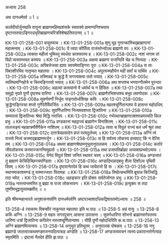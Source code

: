 अध्यायः 258

अथ दानधर्मपर्व ॥ 1 ॥

कार्तवीर्यार्जुनम्प्रति वायुना ब्राह्मणमहिमप्रशंसके स्ववाक्ये प्रामाण्यनिश्चयाय दृष्टान्ततयाऽङ्गिरःप्रभृतिब्राह्मणचरित्रविशेषप्रतिपादनम् ॥ 1 ॥

KK-13-01-258-001	वायुरुवाच ।
KK-13-01-258-001a	शृणु मूढ गुणान्कांश्चिद्ब्राह्मणानां महात्मनाम् ।
KK-13-01-258-001c	ये त्वया कीर्तिता राजंस्तेभ्योऽथ ब्राह्मणो वरः ॥
KK-13-01-258-002a	त्यक्त्वा महीत्वं भूमिस्तु स्पर्धया काश्यपस्य ह ।
KK-13-01-258-002c	नाशं जगाम तां विप्रो व्यस्तम्भयत कश्यपः ॥
KK-13-01-258-003a	अक्षया ब्राह्मणा राजन्दिवि चेह च नित्यदा ।
KK-13-01-258-003c	अपिबत्तेजसा ह्यापः स्वयमेवाङ्गिराः पुरा ॥
KK-13-01-258-004a	स ताः पिबञ्शीरमिव नातृप्यत महातपाः ।
KK-13-01-258-004c	अपूरयन्महौघेन महीं सर्वां च पार्थिव ॥
KK-13-01-258-005a	तस्मिन्नहं च क्रुद्धे वै जगत्त्यक्त्वा ततो भयात् ।
KK-13-01-258-005c	व्यतिष्ठमग्निहोत्रे च चिरमङ्गिरसो भयात् ॥
KK-13-01-258-006a	अथ शप्तश्च भगवान्गौतमेन पुरन्दरः ।
KK-13-01-258-006c	अहल्यां कामयानो वै धर्मार्थं च न हिंसितः ॥
KK-13-01-258-007a	तथा समुद्रो नृपते पूर्णो दृष्टश्च वारिणा ।
KK-13-01-258-007c	ब्राह्मणैरभिशप्तश्च बभूव लवणोदकः ॥
KK-13-01-258-008a	सुवर्णवर्णो निर्धूमः सङ्गतोर्ध्वशिखः कविः ।
KK-13-01-258-008c	क्रुद्धेनाङ्गिरसा शप्तो गुणैरेतैर्विवर्जितः ॥
KK-13-01-258-009a	महतश्चूर्णितान्पश्य ये हासन्त महोदधिम् ।
KK-13-01-258-009c	सुवर्णिधारिणा नित्यमवशप्ता द्विजातिना ॥
KK-13-01-258-010a	सम्मतत्वं द्विजातिभ्यः श्रेष्ठं विद्धि नराधिप ।
KK-13-01-258-010c	गर्भस्थान्ब्राह्मणाञ्शश्वन्नमस्यति किल प्रभुः ॥
KK-13-01-258-011a	दण्डकानां महद्राज्यं ब्राह्मणेन विनाशितम् ।
KK-13-01-258-011c	तालजङ्घं महाक्षत्रमौर्वेणैकेन नाशितम् ॥
KK-13-01-258-012a	त्वया च विपुलं राज्यं बलं धर्मं श्रुतं तथा ।
KK-13-01-258-012c	दत्तात्रेयप्रसादेन प्रप्तं परमदुर्लभम् ॥
KK-13-01-258-013a	अग्निं त्वं यजसे नित्यं कस्माद्ब्राह्मणमर्जुन ।
KK-13-01-258-013c	स हि सर्वस्य लोकस्य हव्यवाट् किं न वेत्सि तम् ॥
KK-13-01-258-014a	अथवा ब्राह्मणश्रेष्ठमनुभूतानुपालकम् ।
KK-13-01-258-014c	कर्तारं जीवलोकस्य कस्माज्जानन्विमुह्यसे ॥
KK-13-01-258-015a	तथा प्रजापतिर्ब्राह्मा अव्यक्तप्रभवोऽव्ययः ।
KK-13-01-258-015c	येनेदं विपुलं विश्वं जनितं स्थावरं चरम् ॥
KK-13-01-258-016a	अण्डजातं तु ब्रह्माणं केचिदिच्छिन्त्यपण्डिताः ।
KK-13-01-258-016c	अण्डाद्भिन्नाद्बभुः शैला दिशोंऽभः पृथिवी दिवम् ॥
KK-13-01-258-017a	दृष्टवानेतदेवं हि कथं जायेदजो हि सः ।
KK-13-01-258-017c	स्थानमाकाशमण्डं तु यस्माज्जातः पितामहः ॥
KK-13-01-258-018a	तिष्ठेत्कथमिति ब्रूयान्न किञ्चिद्धि तदा भवेत् ।
KK-13-01-258-018c	अहङ्कार इति प्रोक्तः सर्वतेजोगतः प्रभुः ॥
KK-13-01-258-019a	नास्त्यन्तमस्ति तु ब्रह्मा स राजा लोकभावनः ।
KK-13-01-258-019c	इत्युक्तः स तदा तूष्णीमभूद्वायुस्तमब्रवीत् ॥ ॥

इति श्रीमन्महाभारते अनुशासनपर्वणि दानधर्मपर्वणि अष्टपञ्चाशदधिकद्विशततमोऽध्यायः ॥ 258 ॥

13-258-4 रसकामः विबन्क्षीरं नाकुप्यत महातपाः इति थ.पाठः ॥ 13-258-5 अहं वायुः ॥ 13-258-8 कविः अग्निः ॥ 13-258-9 महतः सगरपुत्रान् आसन्त उपासन्त । सुवर्णधारिणा शोभनो ब्राह्मणवर्णस्तस्य धारिणा धर्त्रा द्विजातिना कपिलेन मरुतश्चूर्णितान्पश्य । यौर्हि पूर्णो महोदधिरिति क.थ.पाठः ॥ 13-258-13 अग्निं ब्राह्मणमित्यन्वयः ॥ 13-258-14 अनुभूतं प्रतिभूतम् । अनुपालकं पोषकम् ॥ 13-258-16 ननु ब्रह्माण्डे जातत्वात्कथमण्डमजनयदित्यत्राह अण्डेति ॥ 13-258-17 अण्डजत्ववचनं त्वस्य प्रकारान्तरेणेत्याह स्मृतमिति । द्रष्टव्यं नैतदेवं हीति झ.पाठः ॥
